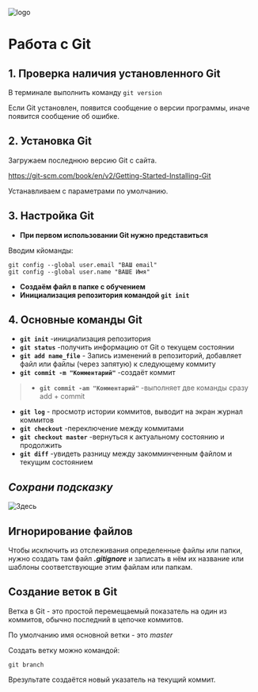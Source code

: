 ![logo](logo.png)
# Работа с Git
## 1. Проверка наличия установленного Git
В терминале выполнить команду `git version`

Если Git установлен, появится сообщение о версии программы, иначе появится сообщение об ошибке.

## 2. Установка Git

Загружаем последнюю версию Git с сайта. 

 https://git-scm.com/book/en/v2/Getting-Started-Installing-Git

 Устанавливаем с параметрами по умолчанию.

## 3. Настройка Git

 * __При первом использовании Git нужно представиться__

Вводим кйоманды:
```
git config --global user.email "ВАШ email"
git config --global user.name "ВАШЕ Имя"
```
* __Создаём файл в папке с обучением__
* __Инициализация репозитория командой `git init`__

## 4. Основные команды Git
* __`git init`__ -инициализация репозитория
* __`git status`__ -получить информацию от Git о текущем состоянии
* __`git add name_file`__ - Запись изменений в репозиторий, добавляет файл или файлы (через запятую) к следующему коммиту
* __`git commit -m "Комментарий"`__ -создаёт коммит
> * __`git commit -am "Комментарий"`__ -выполняет две команды сразу add + commit
* __`git log`__ - просмотр истории коммитов, выводит на экран журнал коммитов
* __`git checkout`__ -переключение между коммитами
* __`git checkout master`__ -вернуться к актуальному состоянию и продолжить
* __`git diff`__ -увидеть разницу между закомминченным файлом и текущим состоянием

## _Сохрани подсказку_
![Здесь](commands.png)

## Игнорирование файлов

Чтобы исключить из отслеживания определенные файлы или папки, нужно создать там файл ***.gitignore*** 
и записать в нём их название или шаблоны соответствующие этим файлам или папкам.

## Создание веток в Git

Ветка в Git - это простой перемещаемый показатель на один из коммитов, обычно последний в цепочке коммитов.

По умолчанию имя основной ветки - это *master*

Создать ветку можно командой:
```
git branch
```
Врезультате создаётся новый указатель на текущий коммит.

